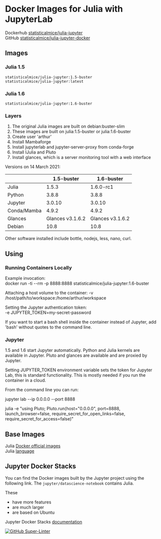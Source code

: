 # Docker Images for Julia with JupyterLab

Dockerhub [statisticalmice/julia-jupyter](https://hub.docker.com/repository/docker/statisticalmice/julia-jupyter)  
GitHub [statisticalmice/julia-jupyter-docker](https://github.com/StatisticalMice/julia-jupyter-docker)

## Images

### Julia 1.5

`statisticalmice/julia-jupyter:1.5-buster`  
`statisticalmice/julia-jupyter:latest`

### Julia 1.6

`statisticalmice/julia-jupyter:1.6-buster`

### Layers

1. The original Julia images are built on debian:buster-slim
2. These images are built on julia:1.5-buster or julia:1.6-buster
3. Create user 'arthur'
4. Install Mambaforge
5. Install jupyterlab and jupyter-server-proxy from conda-forge
6. Install IJulia and Pluto
7. Install glances, which is a server monitoring tool with a web interface

Versions on 14 March 2021:  

|        | 1.5-buster | 1.6-buster |
|---------|-------|-----------|
| Julia   | 1.5.3 | 1.6.0-rc1 |
| Python  | 3.8.8   | 3.8.8     |
| Jupyter | 3.0.10   | 3.0.10     |
| Conda/Mamba   | 4.9.2   | 4.9.2     |
| Glances | Glances v3.1.6.2 | Glances v3.1.6.2|
| Debian  | 10.8  | 10.8      |

Other software installed include bottle, nodejs, less, nano, curl.

## Using

### Running Containers Locally

Example invocation:  
docker run -ti --rm -p 8888:8888 statisticalmice/julia-jupyter:1.6-buster

Attaching a host volume to the container:
-v /host/path/to/workspace:/home/arthur/workspace

Setting the Jupyter authentication token:  
-e JUPYTER_TOKEN=my-secret-password

If you want to start a bash shell inside the container instead of Jupyter, add 'bash' without quotes to the command line.

### Jupyter

1.5 and 1.6 start Jupyter automatically. Python and Julia kernels are available in Jupyter. Pluto and glances are available and are proxied by Jupyter.

Setting JUPYTER_TOKEN environment variable sets the token for Jupyter Lab, this is standard functionality. This is mostly needed if you run the container in a cloud.

From the command line you can run:

jupyter lab --ip 0.0.0.0 --port 8888 

julia -e "using Pluto; Pluto.run(host=\"0.0.0.0\", port=8888, launch_browser=false, require_secret_for_open_links=false, require_secret_for_access=false)"

## Base Images

Julia [Docker official images](https://hub.docker.com/_/julia)  
Julia [language](https://julialang.org)

## Jupyter Docker Stacks

You can find the Docker images built by the Jupyter project using the following link. The `jupyter/datascience-notebook` contains Julia.

These
* have more features
* are much larger
* are based on Ubuntu

Jupyter Docker Stacks [documentation](https://jupyter-docker-stacks.readthedocs.io/en/latest/)

[![GitHub Super-Linter](https://github.com/StatisticalMice/julia-jupyter-docker/workflows/Super-Linter/badge.svg)](https://github.com/marketplace/actions/super-linter)
